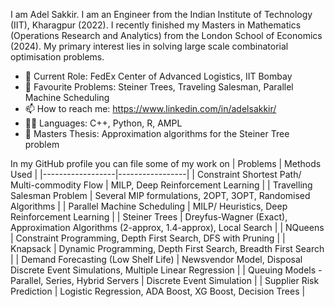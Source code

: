 I am Adel Sakkir. I am an Engineer from the Indian Institute of Technology (IIT), Kharagpur (2022). I recently finished my Masters in Mathematics (Operations Research and Analytics) from the London School of Economics (2024). My primary interest lies in solving large scale combinatorial optimisation problems. 

- 💼 Current Role: FedEx Center of Advanced Logistics, IIT Bombay
- 🤔 Favourite Problems: Steiner Trees, Traveling Salesman, Parallel Machine Scheduling
- 📫 How to reach me: https://www.linkedin.com/in/adelsakkir/ 
- 🧑‍💻 Languages: C++, Python, R, AMPL
- 📕 Masters Thesis: Approximation algorithms for the Steiner Tree problem

In my GitHub profile you can file some of my work on 
| Problems | Methods Used | 
|------------------|-----------------|
| Constraint Shortest Path/ Multi-commodity Flow  | MILP, Deep Reinforcement Learning |
| Travelling Salesman Problem  | Several MIP formulations, 2OPT, 3OPT, Randomised Algorithms |
| Parallel Machine Scheduling  | MILP/ Heuristics, Deep Reinforcement Learning |
| Steiner Trees  | Dreyfus-Wagner (Exact), Approximation Algorithms (2-approx, 1.4-approx), Local Search |
| NQueens  | Constraint Programming, Depth First Search, DFS with Pruning |
| Knapsack  | Dynamic Programming, Depth First Search, Breadth First Search |
| Demand Forecasting (Low Shelf Life) | Newsvendor Model, Disposal Discrete Event Simulations, Multiple Linear Regression |
| Queuing Models - Parallel, Series, Hybrid Servers | Discrete Event Simulation |
| Supplier Risk Prediction | Logistic Regression, ADA Boost, XG Boost, Decision Trees |


<!--
**adelsakkir/adelsakkir** is a ✨ _special_ ✨ repository because its `README.md` (this file) appears on your GitHub profile.

Here are some ideas to get you started:

- 🔭 I’m currently working on ...
- 🌱 I’m currently learning ...
- 👯 I’m looking to collaborate on ...
- 🤔 I’m looking for help with ...
- 💬 Ask me about ...
- 📫 How to reach me: https://www.linkedin.com/in/adelsakkir/
- 😄 Pronouns: ...
- ⚡ Fun fact: ...
-->
